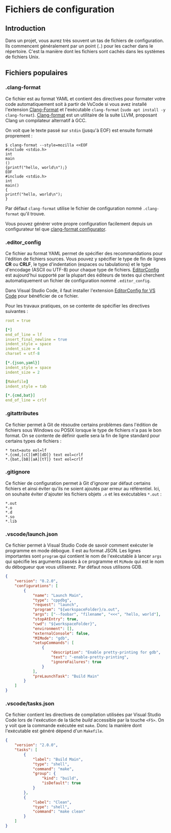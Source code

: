 # Fichiers de configuration

## Introduction

Dans un projet, vous aurez très souvent un tas de fichiers de configuration. Ils commencent généralement par un point (`.`) pour les cacher dans le répertoire. C'est la manière dont les fichiers sont cachés dans les systèmes de fichiers Unix.

## Fichiers populaires

### .clang-format

Ce fichier est au format YAML et contient des directives pour formater votre code automatiquement soit à partir de VsCode si vous avez installé l'extension [Clang-Format](https://marketplace.visualstudio.com/items?itemName=xaver.clang-format) et l'exécutable `clang-format` (`sudo apt install -y clang-format`). [Clang-format](https://clang.llvm.org/docs/ClangFormat.html) est un utilitaire de la suite LLVM, proposant Clang un compilateur alternatif à GCC.

On voit que le texte passé sur `stdin` (jusqu'à EOF) est ensuite formaté proprement :

```console
$ clang-format --style=mozilla <<EOF
#include <stdio.h>
int
main
()
{printf("hello, world\n");}
EOF
#include <stdio.h>
int
main()
{
printf("hello, world\n");
}
```

Par défaut `clang-format` utilise le fichier de configuration nommé `.clang-format` qu'il trouve.

Vous pouvez générer votre propre configuration facilement depuis un configurateur tel que [clang-format configurator](https://zed0.co.uk/clang-format-configurator/).

### .editor_config

Ce fichier au format YAML permet de spécifier des recommandations pour l'édition de fichiers sources. Vous pouvez y spécifier le type de fin de lignes **CR** ou **CRLF**, le type d'indentation (espaces ou tabulations) et le type d'encodage (ASCII ou UTF-8) pour chaque type de fichiers. [EditorConfig](https://editorconfig.org/) est aujourd'hui supporté par la plupart des éditeurs de textes qui cherchent automatiquement un fichier de configuration nommé `.editor_config`.

Dans Visual Studio Code, il faut installer l'extension [EditorConfig for VS Code](https://marketplace.visualstudio.com/items?itemName=EditorConfig.EditorConfig) pour bénéficier de ce fichier.

Pour les travaux pratiques, on se contente de spécifier les directives suivantes :

```yaml
root = true

[*]
end_of_line = lf
insert_final_newline = true
indent_style = space
indent_size = 4
charset = utf-8

[*.{json,yaml}]
indent_style = space
indent_size = 2

[Makefile]
indent_style = tab

[*.{cmd,bat}]
end_of_line = crlf
```

### .gitattributes

Ce fichier permet à Git de résoudre certains problèmes dans l'édition de fichiers sous Windows ou POSIX lorsque le type de fichiers n'a pas le bon format. On se contente de définir quelle sera la fin de ligne standard pour certains types de fichiers :

```text
* text=auto eol=lf
*.{cmd,[cC][mM][dD]} text eol=crlf
*.{bat,[bB][aA][tT]} text eol=crlf
```

### .gitignore

Ce fichier de configuration permet à Git d'ignorer par défaut certains fichiers et ainsi éviter qu'ils ne soient ajoutés par erreur au référentiel. Ici, on souhaite éviter d'ajouter les fichiers objets `.o` et les exécutables `*.out` :

```text
*.out
*.o
*.d
*.so
*.lib
```

### .vscode/launch.json

Ce fichier permet à Visual Studio Code de savoir comment exécuter le programme en mode débogue. Il est au format JSON. Les lignes importantes sont `program` qui contient le nom de l'exécutable à lancer `args` qui spécifie les arguments passés à ce programme et `MiMode` qui est le nom du débogueur que vous utiliserez. Par défaut nous utilisons GDB.

```json
{
    "version": "0.2.0",
    "configurations": [
        {
            "name": "Launch Main",
            "type": "cppdbg",
            "request": "launch",
            "program": "${workspaceFolder}/a.out",
            "args": ["--foobar", "filename", "<<<", "hello, world"],
            "stopAtEntry": true,
            "cwd": "${workspaceFolder}",
            "environment": [],
            "externalConsole": false,
            "MIMode": "gdb",
            "setupCommands": [
                {
                    "description": "Enable pretty-printing for gdb",
                    "text": "-enable-pretty-printing",
                    "ignoreFailures": true
                }
            ],
            "preLaunchTask": "Build Main"
        }
    ]
}
```

### .vscode/tasks.json

Ce fichier contient les directives de compilation utilisées par Visual Studio Code lors de l'exécution de la tâche *build* accessible par la touche `<F5>`. On y voit que la commande exécutée est `make`. Donc la manière dont l'exécutable est généré dépend d'un `Makefile`.

```json
{
    "version": "2.0.0",
    "tasks": [
        {
            "label": "Build Main",
            "type": "shell",
            "command": "make",
            "group": {
                "kind": "build",
                "isDefault": true
            }
        },
        {
            "label": "Clean",
            "type": "shell",
            "command": "make clean"
        }
    ]
}
```
